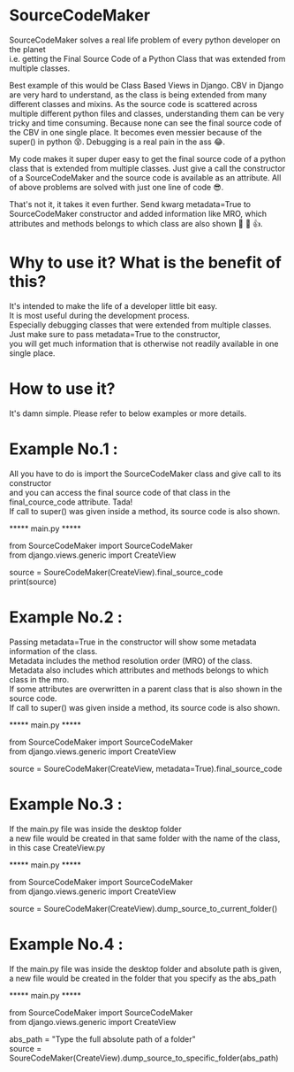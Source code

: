 # SourceCodeMaker
SourceCodeMaker solves a real life problem of every python developer on the planet <br>
i.e. getting the Final Source Code of a Python Class that was extended from multiple classes. 

Best example of this would be Class Based Views in Django. CBV in Django are very hard to understand, as the class is being extended from many different classes and mixins. 
As the source code is scattered across multiple different python files and classes, understanding them can be very tricky 
and time consuming. Because none can see the final source code of the CBV in one single place. 
It becomes even messier because of the super() in python :dizzy_face:. Debugging is a real pain in the ass :joy:.

My code makes it super duper easy to get the final source code of a python class that is extended from multiple classes.
Just give a call the constructor of a SourceCodeMaker and the source code is available as an attribute. 
All of above problems are solved with just one line of code 😎.

That's not it, it takes it even further. Send kwarg metadata=True to SourceCodeMaker constructor and added information like MRO, which attributes and methods belongs to which class are also shown :metal: :clap: :+1:.


# Why to use it? What is the benefit of this?
It's intended to make the life of a developer little bit easy. <br>
It is most useful during the development process. <br>
Especially debugging classes that were extended from multiple classes. <br> 
Just make sure to pass metadata=True to the constructor, <br> 
you will get much information that is otherwise not readily available in one single place. <br>


# How to use it?
It's damn simple. Please refer to below examples or more details. <br>

# Example No.1 :

All you have to do is import the SourceCodeMaker class and give call to its constructor <br>
and you can access the final source code of that class in the final_cource_code attribute. Tada! <br>
If call to super() was given inside a method, its source code is also shown. <br>

***** main.py *****

from SourceCodeMaker import SourceCodeMaker <br>
from django.views.generic import CreateView <br>


source = SoureCodeMaker(CreateView).final_source_code <br>
print(source) <br>



# Example No.2 :

Passing metadata=True in the constructor will show some metadata information of the class. <br>
Metadata includes the method resolution order (MRO) of the class. <br>
Metadata also includes which attributes and methods belongs to which class in the mro. <br>
If some attributes are overwritten in a parent class that is also shown in the source code. <br>
If call to super() was given inside a method, its source code is also shown. <br>

***** main.py *****

from SourceCodeMaker import SourceCodeMaker <br>
from django.views.generic import CreateView <br>


source = SoureCodeMaker(CreateView, metadata=True).final_source_code <br>



# Example No.3 :
If the main.py file was inside the desktop folder <br>
a new file would be created in that same folder with the name of the class, in this case CreateView.py <br>


***** main.py *****

from SourceCodeMaker import SourceCodeMaker <br>
from django.views.generic import CreateView <br>


source = SoureCodeMaker(CreateView).dump_source_to_current_folder() <br>



# Example No.4 :
If the main.py file was inside the desktop folder and absolute path is given, <br>
a new file would be created in the folder that you specify as the abs_path <br>

***** main.py *****

from SourceCodeMaker import SourceCodeMaker <br>
from django.views.generic import CreateView <br>


abs_path = "Type the full absolute path of a folder" <br>
source = SoureCodeMaker(CreateView).dump_source_to_specific_folder(abs_path) <br>
